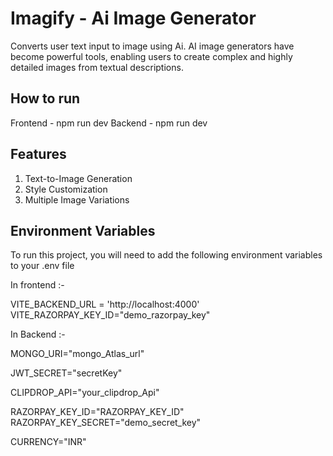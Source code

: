
# Imagify - Ai Image Generator

Converts user text input to image using Ai.
AI image generators have become powerful tools, enabling users to create complex and highly detailed images from textual descriptions.

## How to run

Frontend - npm run dev
Backend - npm run dev




## Features

1. Text-to-Image Generation
2. Style Customization
3. Multiple Image Variations
## Environment Variables

To run this project, you will need to add the following environment variables to your .env file

In frontend :-

VITE_BACKEND_URL = 'http://localhost:4000'
VITE_RAZORPAY_KEY_ID="demo_razorpay_key"

In Backend :-

MONGO_URI="mongo_Atlas_url"

JWT_SECRET="secretKey"

CLIPDROP_API="your_clipdrop_Api"

RAZORPAY_KEY_ID="RAZORPAY_KEY_ID"
RAZORPAY_KEY_SECRET="demo_secret_key"

CURRENCY="INR"




